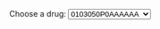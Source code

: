 <html>
    <head>
        <meta charset="UTF-8">
        <title>Temperature Data Bar Graph</title>
        <script type="text/javascript" src="https://cdnjs.cloudflare.com/ajax/libs/Chart.js/2.8.0/Chart.min.js"></script>
        <script type="text/javascript" src="https://cdnjs.cloudflare.com/ajax/libs/d3/5.7.0/d3.min.js"></script>
    </head>
    <body>
	<form>
  		<label for="cars">Choose a drug:</label>
  		<select name="cars" id="cars" onchange="updateChart()">
    			<option value="0103050P0AAAAAA">0103050P0AAAAAA</option>
			<option value="0106040M0BCACAA">0106040M0BCACAA</option>
    			<option value="0202020L0AABDBD">0202020L0AABDBD</option>
			<option value="0202030S0AAATAT">0202030S0AAATAT</option>
			<option value="0304010W0AAALAL">0304010W0AAALAL</option>
			<option value="0401010ADAAAAAA">0401010ADAAAAAA</option>
			<option value="0401010ADBBAAAA">0401010ADBBAAAA</option>
			<option value="0401010Z0AAAAAA">0401010Z0AAAAAA</option>
			<option value="0401010Z0AAACAC">0401010Z0AAACAC</option>
			<option value="0401020K0AAAHAH">0401020K0AAAHAH</option>
  		</select>
  		<br><br>
	</form>
        <canvas id="chart"></canvas>
        <script>
		var chart;
		var tmp = document.getElementById('cars').value;
		var file = 'docs/database/individual_drugs/'.concat(tmp,'.csv');			
		d3.csv(file).then(makeChart);				
		function makeChart(days) {
				var test = document.getElementById('cars').value;
			        var title = test;
				// var title = 'Predictions of prescriptions at OUH';
				var dayLabel = days.map(function(d){return d.time});
				var dayTemp = days.map(function(d) {return d.Y});
				var dayPred = days.map(function(d) {return d.Ybar});
				// Set Min for better visiable range
				var minX = d3.min(dayTemp);
				minX -= 10;
					
				chart = new Chart('chart', {
			    		type: 'bar',
					    data: {
						labels: dayLabel,
						datasets: [
						    {
							label: 'Actual',
							data: dayTemp,
							backgroundColor: '#A0EFFD',
							},
							{
								label: 'Predicted',
								data: dayPred,
								backgroundColor: '#DAA0FD',
							}
						]
						},
					options: {
						title: {
				    		display: true,
						    text: title,
					},
					legend: {
						    display: true
					},
					scales: {
					   yAxes: [
						{
						    display: true,
          					    scaleLabel: {
           						 display: true,
           						 labelString: 'Total quantity prescribed'
         					 },
					}
				    ]
					    xAxes: [
						{
						    display: true,
          					    scaleLabel: {
           						 display: true,
           						 labelString: 'Period'
         					 },
						    ticks: {
							suggestedMin: minX,
					    }
					}
				    ]
				}	
			    }
			});
		
		    };
		function updateChart()
		{
			var tmp = document.getElementById('cars').value;
			var file = 'docs/database/individual_drugs/'.concat(tmp,'.csv');
			// var chart = document.getElementById('chart');	
			// chart.data.datasets.pop();
			// chart.update();
			chart.destroy();
			d3.csv(file).then(makeChart);			
		};		
        </script>
    </body>
</html>
